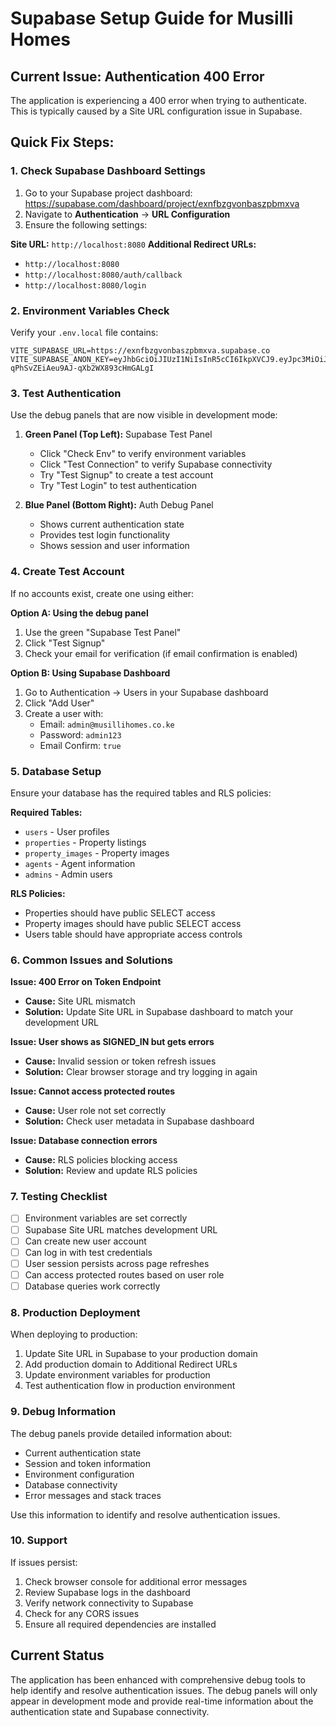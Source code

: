 # Supabase Setup Guide for Musilli Homes

## Current Issue: Authentication 400 Error

The application is experiencing a 400 error when trying to authenticate. This is typically caused by a Site URL configuration issue in Supabase.

## Quick Fix Steps:

### 1. Check Supabase Dashboard Settings

1. Go to your Supabase project dashboard: https://supabase.com/dashboard/project/exnfbzgvonbaszpbmxva
2. Navigate to **Authentication** → **URL Configuration**
3. Ensure the following settings:

**Site URL:** `http://localhost:8080`
**Additional Redirect URLs:** 
- `http://localhost:8080`
- `http://localhost:8080/auth/callback`
- `http://localhost:8080/login`

### 2. Environment Variables Check

Verify your `.env.local` file contains:
```
VITE_SUPABASE_URL=https://exnfbzgvonbaszpbmxva.supabase.co
VITE_SUPABASE_ANON_KEY=eyJhbGciOiJIUzI1NiIsInR5cCI6IkpXVCJ9.eyJpc3MiOiJzdXBhYmFzZSIsInJlZiI6ImV4bmZiemd2b25iYXN6cGJteHZhIiwicm9sZSI6ImFub24iLCJpYXQiOjE3NTE3OTYwMzksImV4cCI6MjA2NzM3MjAzOX0.cC4MR84S43-qPhSvZEiAeu9AJ-qXb2WX893cHmGALgI
```

### 3. Test Authentication

Use the debug panels that are now visible in development mode:

1. **Green Panel (Top Left):** Supabase Test Panel
   - Click "Check Env" to verify environment variables
   - Click "Test Connection" to verify Supabase connectivity
   - Try "Test Signup" to create a test account
   - Try "Test Login" to test authentication

2. **Blue Panel (Bottom Right):** Auth Debug Panel
   - Shows current authentication state
   - Provides test login functionality
   - Shows session and user information

### 4. Create Test Account

If no accounts exist, create one using either:

**Option A: Using the debug panel**
1. Use the green "Supabase Test Panel"
2. Click "Test Signup"
3. Check your email for verification (if email confirmation is enabled)

**Option B: Using Supabase Dashboard**
1. Go to Authentication → Users in your Supabase dashboard
2. Click "Add User"
3. Create a user with:
   - Email: `admin@musillihomes.co.ke`
   - Password: `admin123`
   - Email Confirm: `true`

### 5. Database Setup

Ensure your database has the required tables and RLS policies:

**Required Tables:**
- `users` - User profiles
- `properties` - Property listings
- `property_images` - Property images
- `agents` - Agent information
- `admins` - Admin users

**RLS Policies:**
- Properties should have public SELECT access
- Property images should have public SELECT access
- Users table should have appropriate access controls

### 6. Common Issues and Solutions

**Issue: 400 Error on Token Endpoint**
- **Cause:** Site URL mismatch
- **Solution:** Update Site URL in Supabase dashboard to match your development URL

**Issue: User shows as SIGNED_IN but gets errors**
- **Cause:** Invalid session or token refresh issues
- **Solution:** Clear browser storage and try logging in again

**Issue: Cannot access protected routes**
- **Cause:** User role not set correctly
- **Solution:** Check user metadata in Supabase dashboard

**Issue: Database connection errors**
- **Cause:** RLS policies blocking access
- **Solution:** Review and update RLS policies

### 7. Testing Checklist

- [ ] Environment variables are set correctly
- [ ] Supabase Site URL matches development URL
- [ ] Can create new user account
- [ ] Can log in with test credentials
- [ ] User session persists across page refreshes
- [ ] Can access protected routes based on user role
- [ ] Database queries work correctly

### 8. Production Deployment

When deploying to production:

1. Update Site URL in Supabase to your production domain
2. Add production domain to Additional Redirect URLs
3. Update environment variables for production
4. Test authentication flow in production environment

### 9. Debug Information

The debug panels provide detailed information about:
- Current authentication state
- Session and token information
- Environment configuration
- Database connectivity
- Error messages and stack traces

Use this information to identify and resolve authentication issues.

### 10. Support

If issues persist:
1. Check browser console for additional error messages
2. Review Supabase logs in the dashboard
3. Verify network connectivity to Supabase
4. Check for any CORS issues
5. Ensure all required dependencies are installed

## Current Status

The application has been enhanced with comprehensive debug tools to help identify and resolve authentication issues. The debug panels will only appear in development mode and provide real-time information about the authentication state and Supabase connectivity.
